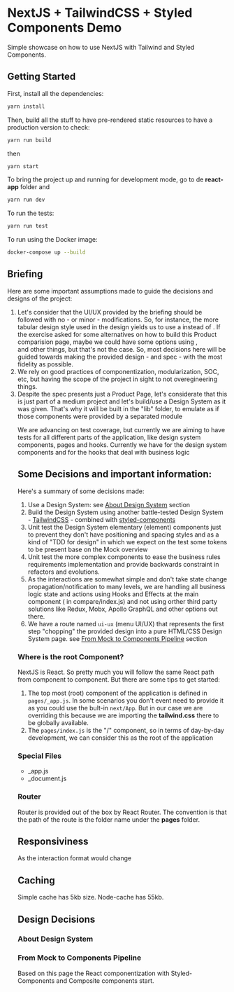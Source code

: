 # NextJS + TailwindCSS + Styled Components Demo

Simple showcase on how to use NextJS with Tailwind and Styled Components.

## Getting Started

First, install all the dependencies:
```bash
yarn install
```

Then, build all the stuff to have pre-rendered static resources to have a production version to check:
```bash
yarn run build
```
then
```bash
yarn start
```

To bring the project up and running for development mode, go to de **react-app** folder and
```bash
yarn run dev
```

To run the tests:
```bash
yarn run test
```


To run using the Docker image:
```bash
docker-compose up --build
```


## Briefing

Here are some important assumptions made to guide the decisions and designs of the project:
1. Let's consider that the UI/UX provided by the briefing should be followed with no - or minor - modifications. So, for instance, the more tabular design style used in the design yields us to use a <table/> instead of <Card/>. If the exercise asked for some alternatives on how to build this Product comparision page, maybe we could have some options using <Card>, <div> and other things, but that's not the case. So, most decisions here will be guided towards making the provided design - and spec - with the most fidelity as possible.
1. We rely on good practices of componentization, modularization, SOC, etc, but having the scope of the project in sight to not overegineering things.
1. Despite the spec presents just a Product Page, let's considerate that this is just part of a medium project and let's build/use a Design System as it was given. That's why it will be built in the "lib" folder, to emulate as if those components were provided by a separated module

We are advancing on test coverage, but currently we are aiming to have tests for all different parts of the application, like design system components, pages and hooks. Currently we have for the design system components and for the hooks that deal with business logic

## Some Decisions and important information:

Here's a summary of some decisions made: 
1. Use a Design System: see [About Design System]() section
1. Build the Design System using another battle-tested Design System - [TailwindCSS](https://tailwindcss.com/docs) - combined with [styled-components](https://styled-components.com/)
1. Unit test the Design System elementary (element) components just to prevent they don't have positioning and spacing styles and as a kind of "TDD for design" in which we expect on the test some tokens to be present base on the Mock overview
1. Unit test the more complex components to ease the business rules requirements implementation and provide backwards constraint in refactors and evolutions.
1. As the interactions are somewhat simple and don't take state change propagation/notification to many levels, we are handling all business logic state and actions using Hooks and Effects at the main component (<ProductCompare /> in compare/index.js) and not using orther third party solutions like Redux, Mobx, Apollo GraphQL and other options out there.
1. We have a route named `ui-ux` (menu UI/UX) that represents the first step "chopping" the provided design into a pure HTML/CSS Design System page. see [From Mock to Components Pipeline]() section


### Where is the root Component?

NextJS is React. So pretty much you will follow the same React path from component to component. But there are some tips to get started:
1. The top most (root) component of the application is defined in `pages/_app.js`. In some scenarios you don't event need to provide it as you could use the bult-in `next/App`. But in our case we are overriding this because we are importing the **tailwind.css** there to be globally available.
1. The `pages/index.js` is the "/" component, so in terms of day-by-day development, we can consider this as the root of the application


### Special Files

- _app.js
- _document.js

### Router

Router is provided out of the box by React Router. The convention is that the path of the route is the folder name under the **pages** folder.


## Responsiviness

As the interaction format would change 


## Caching

Simple cache has 5kb size. Node-cache has 55kb.


## Design Decisions


### About Design System


### From Mock to Components Pipeline

Based on this page the React componentization with Styled-Components and Composite components start.